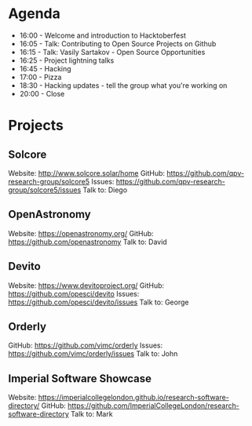 # Agenda

* 16:00 - Welcome and introduction to Hacktoberfest
* 16:05 - Talk: Contributing to Open Source Projects on Github
* 16:15 - Talk: Vasily Sartakov - Open Source Opportunities
* 16:25 - Project lightning talks
* 16:45 - Hacking
* 17:00 - Pizza
* 18:30 - Hacking updates - tell the group what you're working on
* 20:00 - Close

# Projects

## Solcore 

Website: http://www.solcore.solar/home
GitHub: https://github.com/qpv-research-group/solcore5
Issues: https://github.com/qpv-research-group/solcore5/issues
Talk to: Diego

## OpenAstronomy

Website: https://openastronomy.org/
GitHub: https://github.com/openastronomy
Talk to: David

## Devito

Website: https://www.devitoproject.org/
GitHub: https://github.com/opesci/devito
Issues: https://github.com/opesci/devito/issues
Talk to: George

## Orderly

GitHub: https://github.com/vimc/orderly
Issues: https://github.com/vimc/orderly/issues
Talk to: John

## Imperial Software Showcase

Website: https://imperialcollegelondon.github.io/research-software-directory/
GitHub: https://github.com/ImperialCollegeLondon/research-software-directory
Talk to: Mark
